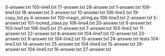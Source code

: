 0-answer.txt         105-line1.txt  17-answer.txt    28-answer.txt      1-answer.txt         106-line1.txt  18-answer.txt    3-answer.txt       10-answer.txt        106-line2.txt  19-copy_list.py  4-answer.txt       100-magic_string.py  106-line3.txt  2-answer.txt     5-answer.txt       101-locked_class.py  106-line4.txt  20-answer.txt    6-answer.txt       103-line1.txt        106-line5.txt  21-answer.txt    7-answer.txt       103-line2.txt        11-answer.txt  22-answer.txt    8-answer.txt       104-line1.txt        12-answer.txt  23-answer.txt    9-answer.txt       104-line2.txt        13-answer.txt  24-answer.txt    tests              104-line3.txt        14-answer.txt  25-answer.txt                       104-line4.txt        15-answer.txt  26-answer.txt                       104-line5.txt        16-answer.txt  27-answer.txt    
